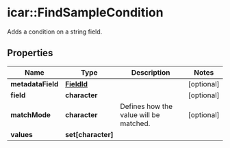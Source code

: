 # icar::FindSampleCondition

Adds a condition on a string field.

## Properties

Name | Type | Description | Notes
------------ | ------------- | ------------- | -------------
**metadataField** | [**FieldId**](FieldId.md) |  | [optional] 
**field** | **character** |  | [optional] 
**matchMode** | **character** | Defines how the value will be matched. | [optional] 
**values** | **set[character]** |  | 


